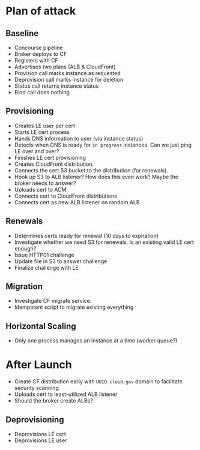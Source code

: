 # Plan of attack

## Baseline

* Concourse pipeline
* Broker deploys to CF
* Registers with CF
* Advertises two plans (ALB & CloudFront)
* Provision call marks instance as requested
* Deprovision call marks instance for deletion
* Status call returns instance status
* Bind call does nothing

## Provisioning

* Creates LE user per cert
* Starts LE cert process
* Hands DNS information to user (via instance status)
* Detects when DNS is ready for `in progress` instances.  Can we just ping LE over and over?
* Finishes LE cert provisioning
* Creates CloudFront distribution.
* Connects the cert S3 bucket to the distribution (for renewals).
* Hook up S3 to ALB listener? How does this even work?  Maybe the broker needs to answer?
* Uploads cert to ACM
* Connects cert to CloudFront distributions
* Connects cert as new ALB listener on random ALB

## Renewals

* Determines certs ready for renewal (10 days to expiration)
* Investigate whether we need S3 for renewals.  Is an existing valid LE cert enough?
* Issue HTTP01 challenge
* Update file in S3 to answer challenge
* Finalize challenge with LE

## Migration

* Investigate CF migrate service.
* Idempotent script to migrate existing everything

## Horizontal Scaling

* Only one process manages an instance at a time (worker queue?)

# After Launch

* Create CF distribution early with `UUID.cloud.gov` domain to facilitate security scanning
* Uploads cert to least-utilized ALB listener
* Should the broker create ALBs?

## Deprovisioning

* Deprovisions LE cert
* Deprovisions LE user
